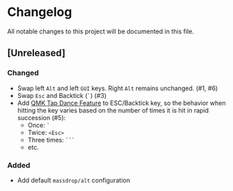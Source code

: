 # Changelog
All notable changes to this project will be documented in this file.

## [Unreleased]
### Changed
- Swap left `Alt` and left `GUI` keys. Right `Alt` remains unchanged. (#1, #6)
- Swap `Esc` and Backtick (`` ` ``) (#3)
- Add [QMK Tap Dance Feature](https://beta.docs.qmk.fm/using-qmk/software-features/feature_tap_dance) to ESC/Backtick key, so the behavior when hitting the key varies based on the number of times it is hit in rapid succession (#5):
    - Once: `` ` ``
    - Twice: `<Esc>`
    - Three times: `` ``` ``
    - etc.

### Added
- Add default `massdrop/alt` configuration
